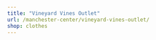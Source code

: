```yaml
---
title: "Vineyard Vines Outlet"
url: /manchester-center/vineyard-vines-outlet/
shop: clothes
---
```

